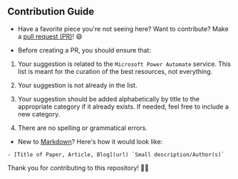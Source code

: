 ## Contribution Guide

- Have a favorite piece you're not seeing here? Want to contribute? Make a [pull request (PR)](https://github.com/iamericfletcher/awesome-power-automate-learning-resources/pulls)! 😄

- Before creating a PR, you should ensure that:

1. Your suggestion is related to the `Microsoft Power Automate` service. This list is meant for the curation of the best resources, not everything.

2. Your suggestion is not already in the list.

3. Your suggestion should be added alphabetically by title to the appropriate category if it already exists. If needed, feel free to include a new category.

4. There are no spelling or grammatical errors.

- New to [Markdown](https://www.markdownguide.org/cheat-sheet/)? Here's how it would look like:

```
- [Title of Paper, Article, Blog](url) `Small description/Author(s)`

```
Thank you for contributing to this repository! 🙇‍♂️
